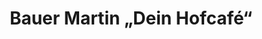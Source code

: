 ---
title: "Bauer Martin „Dein Hofcafé“"
url: /ueberlingen/bauer-martin-dein-hofcafe/
shop: Hofladen
---